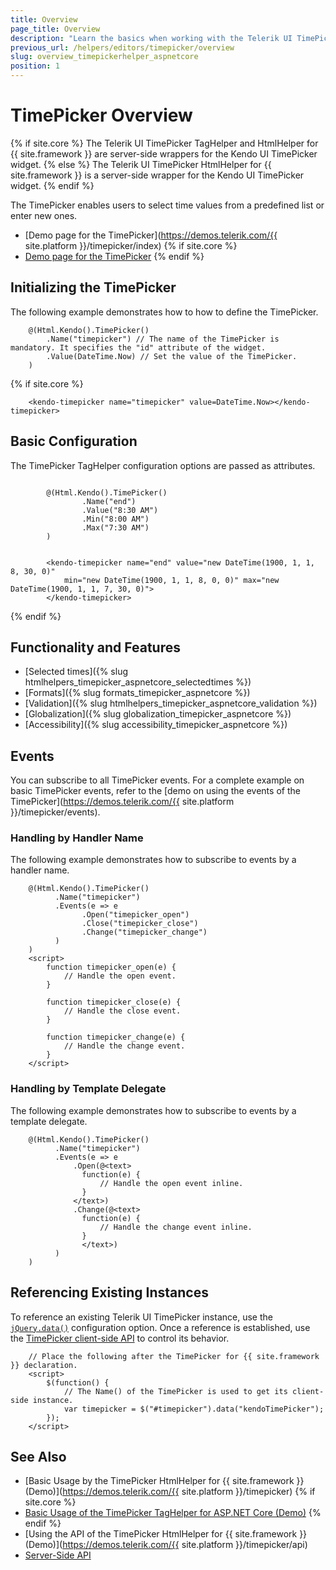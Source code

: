 ```yaml
---
title: Overview
page_title: Overview
description: "Learn the basics when working with the Telerik UI TimePicker component for {{ site.framework }}."
previous_url: /helpers/editors/timepicker/overview
slug: overview_timepickerhelper_aspnetcore
position: 1
---
```


# TimePicker Overview

{% if site.core %}
The Telerik UI TimePicker TagHelper and HtmlHelper for {{ site.framework }} are server-side wrappers for the Kendo UI TimePicker widget.
{% else %}
The Telerik UI TimePicker HtmlHelper for {{ site.framework }} is a server-side wrapper for the Kendo UI TimePicker widget.
{% endif %}

The TimePicker enables users to select time values from a predefined list or enter new ones.

* [Demo page for the TimePicker](https://demos.telerik.com/{{ site.platform }}/timepicker/index)
{% if site.core %}
* [Demo page for the TimePicker](https://demos.telerik.com/aspnet-core/timepicker/tag-helper)
{% endif %}

## Initializing the TimePicker

The following example demonstrates how to how to define the TimePicker.

```HtmlHelper
    @(Html.Kendo().TimePicker()
        .Name("timepicker") // The name of the TimePicker is mandatory. It specifies the "id" attribute of the widget.
        .Value(DateTime.Now) // Set the value of the TimePicker.
    )
```
{% if site.core %}
```TagHelper
    <kendo-timepicker name="timepicker" value=DateTime.Now></kendo-timepicker>
```

## Basic Configuration

The TimePicker TagHelper configuration options are passed as attributes.

```HtmlHelper

        @(Html.Kendo().TimePicker()
                .Name("end")
                .Value("8:30 AM")
                .Min("8:00 AM")
                .Max("7:30 AM")
        )
```
```TagHelper

        <kendo-timepicker name="end" value="new DateTime(1900, 1, 1, 8, 30, 0)"
            min="new DateTime(1900, 1, 1, 8, 0, 0)" max="new DateTime(1900, 1, 1, 7, 30, 0)">
        </kendo-timepicker>
```

{% endif %}

## Functionality and Features

* [Selected times]({% slug htmlhelpers_timepicker_aspnetcore_selectedtimes %})
* [Formats]({% slug formats_timepicker_aspnetcore %})
* [Validation]({% slug htmlhelpers_timepicker_aspnetcore_validation %})
* [Globalization]({% slug globalization_timepicker_aspnetcore %})
* [Accessibility]({% slug accessibility_timepicker_aspnetcore %})

## Events

You can subscribe to all TimePicker events. For a complete example on basic TimePicker events, refer to the [demo on using the events of the TimePicker](https://demos.telerik.com/{{ site.platform }}/timepicker/events).

### Handling by Handler Name

The following example demonstrates how to subscribe to events by a handler name.

```HtmlHelper
    @(Html.Kendo().TimePicker()
          .Name("timepicker")
          .Events(e => e
                .Open("timepicker_open")
                .Close("timepicker_close")
                .Change("timepicker_change")
          )
    )
    <script>
        function timepicker_open(e) {
            // Handle the open event.
        }

        function timepicker_close(e) {
            // Handle the close event.
        }

        function timepicker_change(e) {
            // Handle the change event.
        }
    </script>
```

### Handling by Template Delegate

The following example demonstrates how to subscribe to events by a template delegate.

```HtmlHelper
    @(Html.Kendo().TimePicker()
          .Name("timepicker")
          .Events(e => e
              .Open(@<text>
                function(e) {
                    // Handle the open event inline.
                }
              </text>)
              .Change(@<text>
                function(e) {
                    // Handle the change event inline.
                }
                </text>)
          )
    )
```

## Referencing Existing Instances

To reference an existing Telerik UI TimePicker instance, use the [`jQuery.data()`](https://api.jquery.com/jQuery.data/) configuration option. Once a reference is established, use the [TimePicker client-side API](https://docs.telerik.com/kendo-ui/api/javascript/ui/timepicker#methods) to control its behavior.

```
    // Place the following after the TimePicker for {{ site.framework }} declaration.
    <script>
        $(function() {
            // The Name() of the TimePicker is used to get its client-side instance.
            var timepicker = $("#timepicker").data("kendoTimePicker");
        });
    </script>
```

## See Also

* [Basic Usage by the TimePicker HtmlHelper for {{ site.framework }} (Demo)](https://demos.telerik.com/{{ site.platform }}/timepicker)
{% if site.core %}
* [Basic Usage of the TimePicker TagHelper for ASP.NET Core (Demo)](https://demos.telerik.com/aspnet-core/timepicker/tag-helper)
{% endif %}
* [Using the API of the TimePicker HtmlHelper for {{ site.framework }} (Demo)](https://demos.telerik.com/{{ site.platform }}/timepicker/api)
* [Server-Side API](/api/timepicker)

